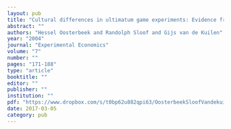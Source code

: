 ```yaml
---
layout: pub
title: "Cultural differences in ultimatum game experiments: Evidence from a meta-analysis"
abstract: ""
authors: "Hessel Oosterbeek and Randolph Sloof and Gijs van de Kuilen"
year: "2004"
journal: "Experimental Economics"
volume: "7"
number: ""
pages: "171-188"
type: "article"
booktitle: ""
editor: ""
publisher: ""
institution: ""
pdf: "https://www.dropbox.com/s/t0bp62u882qpi63/OosterbeekSloofVandekuilen2004exec.pdf?dl=0"
date: 2017-03-05
category: pub
---
```

